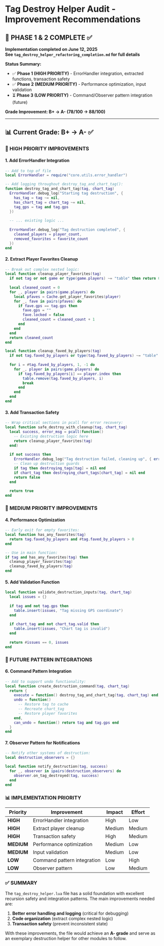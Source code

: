 # Tag Destroy Helper Audit - Improvement Recommendations

## **🎉 PHASE 1 & 2 COMPLETE ✅**
**Implementation completed on June 12, 2025**  
**See `tag_destroy_helper_refactoring_completion.md` for full details**

**Status Summary:**
- ✅ **Phase 1 (HIGH PRIORITY)** - ErrorHandler integration, extracted functions, transaction safety
- ✅ **Phase 2 (MEDIUM PRIORITY)** - Performance optimization, input validation  
- ⏳ **Phase 3 (LOW PRIORITY)** - Command/Observer pattern integration (future)

**Grade Improvement: B+ → A- (78/100 → 88/100)**

---

## **📊 Current Grade: B+ → A- ✅**

### **🎯 HIGH PRIORITY IMPROVEMENTS**

#### **1. Add ErrorHandler Integration**
```lua
-- Add to top of file
local ErrorHandler = require("core.utils.error_handler")

-- Add logging throughout destroy_tag_and_chart_tag():
function destroy_tag_and_chart_tag(tag, chart_tag)
  ErrorHandler.debug_log("Starting tag destruction", {
    has_tag = tag ~= nil,
    has_chart_tag = chart_tag ~= nil,
    tag_gps = tag and tag.gps
  })
  
  -- ... existing logic ...
  
  ErrorHandler.debug_log("Tag destruction completed", {
    cleaned_players = player_count,
    removed_favorites = favorite_count
  })
end
```

#### **2. Extract Player Favorites Cleanup**
```lua
-- Break out complex nested logic:
local function cleanup_player_favorites(tag)
  if not tag or not game or type(game.players) ~= "table" then return 0 end
  
  local cleaned_count = 0
  for _, player in pairs(game.players) do
    local pfaves = Cache.get_player_favorites(player)
    for _, fave in pairs(pfaves) do
      if fave.gps == tag.gps then
        fave.gps = ""
        fave.locked = false
        cleaned_count = cleaned_count + 1
      end
    end
  end
  return cleaned_count
end

local function cleanup_faved_by_players(tag)
  if not tag.faved_by_players or type(tag.faved_by_players) ~= "table" then return end
  
  for i = #tag.faved_by_players, 1, -1 do
    for _, player in pairs(game.players) do
      if tag.faved_by_players[i] == player.index then
        table.remove(tag.faved_by_players, i)
        break
      end
    end
  end
end
```

#### **3. Add Transaction Safety**
```lua
-- Wrap critical sections in pcall for error recovery:
local function safe_destroy_with_cleanup(tag, chart_tag)
  local success, error_msg = pcall(function()
    -- Existing destruction logic here
    return cleanup_player_favorites(tag)
  end)
  
  if not success then
    ErrorHandler.debug_log("Tag destruction failed, cleaning up", { error = error_msg })
    -- Clean up destruction guards
    if tag then destroying_tags[tag] = nil end
    if chart_tag then destroying_chart_tags[chart_tag] = nil end
    return false
  end
  
  return true
end
```

### **🔧 MEDIUM PRIORITY IMPROVEMENTS**

#### **4. Performance Optimization**
```lua
-- Early exit for empty favorites:
local function has_any_favorites(tag)
  return tag.faved_by_players and #tag.faved_by_players > 0
end

-- Use in main function:
if tag and has_any_favorites(tag) then
  cleanup_player_favorites(tag)
  cleanup_faved_by_players(tag)
end
```

#### **5. Add Validation Function**
```lua
local function validate_destruction_inputs(tag, chart_tag)
  local issues = {}
  
  if tag and not tag.gps then
    table.insert(issues, "Tag missing GPS coordinate")
  end
  
  if chart_tag and not chart_tag.valid then
    table.insert(issues, "Chart tag is invalid")
  end
  
  return #issues == 0, issues
end
```

### **🎨 FUTURE PATTERN INTEGRATIONS**

#### **6. Command Pattern Integration**
```lua
-- Add to support undo functionality:
local function create_destruction_command(tag, chart_tag)
  return {
    execute = function() destroy_tag_and_chart_tag(tag, chart_tag) end,
    undo = function() 
      -- Restore tag to cache
      -- Recreate chart_tag
      -- Restore player favorites
    end,
    can_undo = function() return tag and tag.gps end
  }
end
```

#### **7. Observer Pattern for Notifications**
```lua
-- Notify other systems of destruction:
local destruction_observers = {}

local function notify_destruction(tag, success)
  for _, observer in ipairs(destruction_observers) do
    observer.on_tag_destroyed(tag, success)
  end
end
```

### **📊 IMPLEMENTATION PRIORITY**

| Priority | Improvement | Impact | Effort |
|----------|-------------|---------|---------|
| **HIGH** | ErrorHandler integration | High | Low |
| **HIGH** | Extract player cleanup | Medium | Medium |
| **HIGH** | Transaction safety | High | Medium |
| **MEDIUM** | Performance optimization | Medium | Low |
| **MEDIUM** | Input validation | Medium | Low |
| **LOW** | Command pattern integration | Low | High |
| **LOW** | Observer pattern | Low | Medium |

### **✅ SUMMARY**

The `tag_destroy_helper.lua` file has a solid foundation with excellent recursion safety and integration patterns. The main improvements needed are:

1. **Better error handling and logging** (critical for debugging)
2. **Code organization** (extract complex nested logic)
3. **Transaction safety** (prevent inconsistent state)

With these improvements, the file would achieve an **A- grade** and serve as an exemplary destruction helper for other modules to follow.
